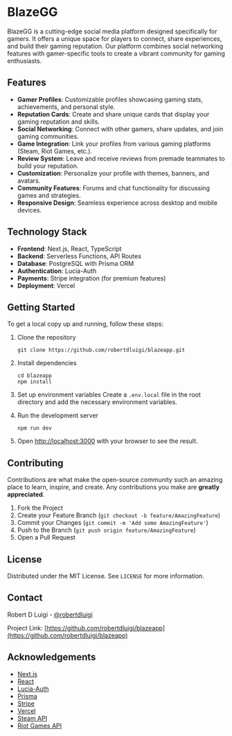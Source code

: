 # BlazeGG

BlazeGG is a cutting-edge social media platform designed specifically for gamers. It offers a unique space for players to connect, share experiences, and build their gaming reputation. Our platform combines social networking features with gamer-specific tools to create a vibrant community for gaming enthusiasts.

## Features

- **Gamer Profiles**: Customizable profiles showcasing gaming stats, achievements, and personal style.
- **Reputation Cards**: Create and share unique cards that display your gaming reputation and skills.
- **Social Networking**: Connect with other gamers, share updates, and join gaming communities.
- **Game Integration**: Link your profiles from various gaming platforms (Steam, Riot Games, etc.).
- **Review System**: Leave and receive reviews from premade teammates to build your reputation.
- **Customization**: Personalize your profile with themes, banners, and avatars.
- **Community Features**: Forums and chat functionality for discussing games and strategies.
- **Responsive Design**: Seamless experience across desktop and mobile devices.

## Technology Stack

- **Frontend**: Next.js, React, TypeScript
- **Backend**: Serverless Functions, API Routes
- **Database**: PostgreSQL with Prisma ORM
- **Authentication**: Lucia-Auth
- **Payments**: Stripe integration (for premium features)
- **Deployment**: Vercel

## Getting Started

To get a local copy up and running, follow these steps:

1. Clone the repository
   ```
   git clone https://github.com/robertdluigi/blazeapp.git
   ```

2. Install dependencies
   ```
   cd blazeapp
   npm install
   ```

3. Set up environment variables
   Create a `.env.local` file in the root directory and add the necessary environment variables.

4. Run the development server
   ```
   npm run dev
   ```

5. Open [http://localhost:3000](http://localhost:3000) with your browser to see the result.

## Contributing

Contributions are what make the open-source community such an amazing place to learn, inspire, and create. Any contributions you make are **greatly appreciated**.

1. Fork the Project
2. Create your Feature Branch (`git checkout -b feature/AmazingFeature`)
3. Commit your Changes (`git commit -m 'Add some AmazingFeature'`)
4. Push to the Branch (`git push origin feature/AmazingFeature`)
5. Open a Pull Request

## License

Distributed under the MIT License. See `LICENSE` for more information.

## Contact

Robert D Luigi - [@robertdluigi](https://twitter.com/robertdluigi)

Project Link: [https://github.com/robertdluigi/blazeapp](https://github.com/robertdluigi/blazeapp)

## Acknowledgements

- [Next.js](https://nextjs.org/)
- [React](https://reactjs.org/)
- [Lucia-Auth](https://github.com/lucia-auth/lucia)
- [Prisma](https://www.prisma.io/)
- [Stripe](https://stripe.com/)
- [Vercel](https://vercel.com/)
- [Steam API](https://developer.valvesoftware.com/wiki/Steam_Web_API)
- [Riot Games API](https://developer.riotgames.com/)
